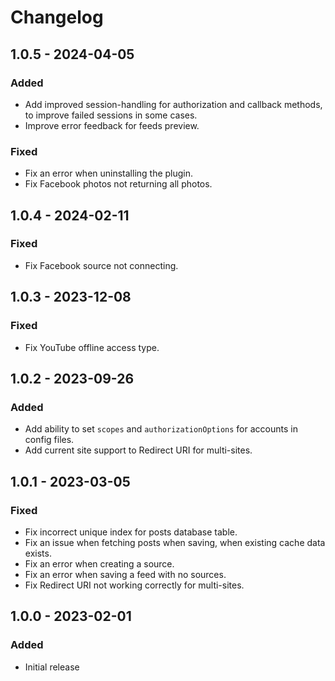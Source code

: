 # Changelog

## 1.0.5 - 2024-04-05

### Added
- Add improved session-handling for authorization and callback methods, to improve failed sessions in some cases.
- Improve error feedback for feeds preview.

### Fixed
- Fix an error when uninstalling the plugin.
- Fix Facebook photos not returning all photos.

## 1.0.4 - 2024-02-11

### Fixed
- Fix Facebook source not connecting.

## 1.0.3 - 2023-12-08

### Fixed
- Fix YouTube offline access type.

## 1.0.2 - 2023-09-26

### Added
- Add ability to set `scopes` and `authorizationOptions` for accounts in config files.
- Add current site support to Redirect URI for multi-sites.

## 1.0.1 - 2023-03-05

### Fixed
- Fix incorrect unique index for posts database table.
- Fix an issue when fetching posts when saving, when existing cache data exists.
- Fix an error when creating a source.
- Fix an error when saving a feed with no sources.
- Fix Redirect URI not working correctly for multi-sites.

## 1.0.0 - 2023-02-01

### Added
- Initial release
